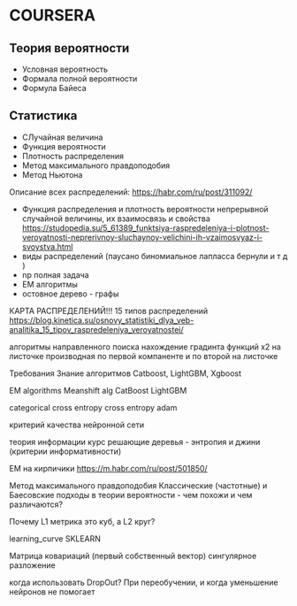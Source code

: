 # COURSERA

## Теория вероятности
* Условная вероятность
* Формала полной вероятности
* Формула Байеса

## Статистика
* СЛучайная величина
* Функция вероятности
* Плотность распределения
* Метод максимального правдоподобия
* Метод Ньютона

Описание всех распределений:
https://habr.com/ru/post/311092/

* Функция распределения и плотность вероятности непрерывной случайной величины, их взаимосвязь и свойства
https://studopedia.su/5_61389_funktsiya-raspredeleniya-i-plotnost-veroyatnosti-neprerivnoy-sluchaynoy-velichini-ih-vzaimosvyaz-i-svoystva.html
* виды распределений (паусано биномиальное лапласса  бернули и т д )
* np полная задача
* EM алгоритмы 
* остовное дерево - графы

КАРТА РАСПРЕДЕЛЕНИЙ!!! 15 типов распределений
https://blog.kinetica.su/osnovy_statistiki_dlya_veb-analitika_15_tipov_raspredeleniya_veroyatnostej/

алгоритмы направленного поиска
нахождение градинта функций x2 на листочке 
производная по первой компаненте и по второй на листочке


Требования
Знание алгоритмов Catboost, LightGBM, Xgboost

EM algorithms 
Meanshift alg
CatBoost
LightGBM

categorical cross entropy 
cross entropy
adam

критерий качества нейронной сети

теория информации курс 
решающие деревья - энтропия и джини (критерии информативности)

EM на кирпичики
https://m.habr.com/ru/post/501850/

Метод максимального правдоподобия
Классические (частотные) и Баесовские подходы в теории вероятности - чем похожи и чем различаются?

Почему L1 метрика это куб, а L2 круг?

learning_curve SKLEARN

Матрица ковариаций (первый собственный вектор)
сингулярное разложение

когда использовать DropOut?
При переобучении, и когда уменьшение нейронов не помогает
